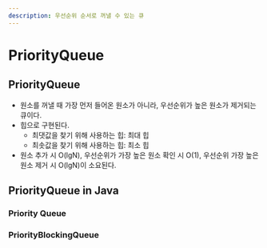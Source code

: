 ```yaml
---
description: 우선순위 순서로 꺼낼 수 있는 큐
---
```


# PriorityQueue

## PriorityQueue

* 원소를 꺼낼 때 가장 먼저 들어온 원소가 아니라, 우선순위가 높은 원소가 제거되는 큐이다.
* 힙으로 구현된다.
  * 최댓값을 찾기 위해 사용하는 힙: 최대 힙
  * 최솟값을 찾기 위해 사용하는 힙: 최소 힙
* 원소 추가 시 O(lgN), 우선순위가 가장 높은 원소 확인 시 O(1), 우선순위 가장 높은 원소 제거 시 O(lgN)이 소요된다.

## PriorityQueue in Java

### Priority Queue



### PriorityBlockingQueue



